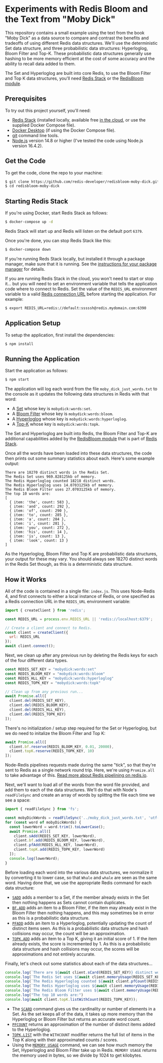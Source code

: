 # Experiments with Redis Bloom and the Text from "Moby Dick"

This repository contains a small example using the text from the book "Moby Dick" as a data source to compare and contrast the benefits and tradeoffs of using different Redis data structures.  We'll use the deterministic Set data structure, and three probabilistic data structures: Hyperloglog, Bloom Filter and Top-K.  These probabilistic data structures generally use hashing to be more memory efficient at the cost of some accuracy and the ability to recall data added to them.

The Set and Hyperloglog are built into core Redis, to use the Bloom Filter and Top K data structures, you'll need [Redis Stack](https://redis.io/docs/stack/) or the [RedisBloom module](https://github.com/RedisBloom/RedisBloom).

## Prerequisites

To try out this project yourself, you'll need:

* [Redis Stack](https://redis.io/docs/stack/) (installed locally, available free [in the cloud](https://redis.com/try-free/), or use the supplied Docker Compose file).
* [Docker Desktop](https://www.docker.com/products/docker-desktop/) (if using the Docker Compose file).
* [git](https://git-scm.com/download) command line tools.
* [Node.js](https://nodejs.org/) version 14.8 or higher (I've tested the code using Node.js version 16.4.2).

## Get the Code

To get the code, clone the repo to your machine:

```bash
$ git clone https://github.com/redis-developer/redisbloom-moby-dick.git
$ cd redisbloom-moby-dick
```

## Starting Redis Stack

If you're using Docker, start Redis Stack as follows:

```bash
$ docker-compose up -d
```

Redis Stack will start up and Redis will listen on the default port `6379`.

Once you're done, you can stop Redis Stack like this:

```bash
$ docker-compose down
```

If you're running Reds Stack locally, but installed it through a package manager, make sure that it is running.  See the [instructions for your package manager](https://redis.io/docs/stack/get-started/install/) for details.

If you are running Redis Stack in the cloud, you won't need to start or stop it... but you will need to set an environment variable that tells the application code where to connect to Redis.  Set the value of the `REDIS_URL` environment variable to a valid [Redis connection URL](https://github.com/redis/node-redis#usage) before starting the application.  For example:

```bash
$ export REDIS_URL=redis://default:sssssh@redis.mydomain.com:6390
```

## Application Setup

To setup the application, first install the dependencies:

```bash
$ npm install
```

## Running the Application

Start the application as follows:

```bash
$ npm start
```

The application will log each word from the file `moby_dick_just_words.txt` to the console as it updates the following data structures in Redis with that word:

* A [Set](https://redis.io/docs/manual/data-types/data-types-tutorial/#sets) whose key is `mobydick:words:set`.
* A [Bloom Filter](https://redis.io/docs/stack/bloom/) whose key is `mobydick:words:bloom`.
* A [Hyperloglog](https://redis.io/docs/manual/data-types/data-types-tutorial/#hyperloglogs) whose key is `mobydick:words:hyperloglog`.
* A [Top-K](https://redis.io/docs/stack/bloom/) whose key is `mobydick:words:topk`.

The Set and Hyperloglog are built into Redis, the Bloom Filter and Top-K are additional capabilities added by the [RedisBloom module](https://redis.io/docs/stack/bloom/) that is part of [Redis Stack](https://redis.io/docs/stack/).

Once all the words have been loaded into these data structures, the code then prints out some summary statistics about each.  Here's some example output:

```
There are 18270 distinct words in the Redis Set.
The Redis Set uses 969.828125kb of memory.
The Redis Hyperloglog counted 18218 distinct words.
The Redis Hyperloglog uses 14.0703125kb of memory.
The Redis Bloom Filter uses 27.0703125kb of memory.
The top 10 words are:
[
  { item: 'the', count: 583 },
  { item: 'and', count: 292 },
  { item: 'of', count: 290 },
  { item: 'to', count: 285 },
  { item: 'a', count: 284 },
  { item: 'i', count: 281 },
  { item: 'you', count: 272 },
  { item: 'his', count: 14 },
  { item: 'is', count: 13 },
  { item: 'look', count: 13 }
]
```

As the Hyperloglog, Bloom Filter and Top K are probabilistic data structures, your output for these may vary. You should always see 18270 distinct words in the Redis Set though, as this is a deterministic data structure.

## How it Works

All of the code is contained in a single file: `index.js`.  This uses Node-Redis 4, and first connects to either a local instance of Redis, or one specified as a Redis connection URL in the `REDIS_URL` environment variable:

```javascript
import { createClient } from 'redis';

const REDIS_URL = process.env.REDIS_URL || 'redis://localhost:6379';

// Create a client and connect to Redis.
const client = createClient({
  url: REDIS_URL
});
await client.connect();
```

Next, we clean up after any previous run by deleting the Redis keys for each of the four different data types.

```javascript
const REDIS_SET_KEY = "mobydick:words:set"
const REDIS_BLOOM_KEY = "mobydick:words:bloom"
const REDIS_HLL_KEY = "mobydick:words:hyperloglog"
const REDIS_TOPK_KEY = "mobydick:words:topk"

// Clean up from any previous run...
await Promise.all([
  client.del(REDIS_SET_KEY),
  client.del(REDIS_BLOOM_KEY),
  client.del(REDIS_HLL_KEY),
  client.del(REDIS_TOPK_KEY)
]);
```

There's no initialization / setup step required for the Set or Hyperloglog, but we do need to initalize the Bloom Filter and Top K:

```javascript
await Promise.all([
  client.bf.reserve(REDIS_BLOOM_KEY, 0.01, 20000),
  client.topK.reserve(REDIS_TOPK_KEY, 10)
]);
```

Node-Redis pipelines requests made during the same "tick", so that they're sent to Redis as a single network round trip.  Here, we're using `Promize.all` to take advantage of this.  [Read more about Redis pipelining on redis.io](https://redis.io/docs/manual/pipelining/).

Next, we'll want to load all of the words from the word file provided, and add them to each of the data structures.  We'll do that with Node's `readFileSync` and create an array of words by splittng the file each time we see a space:

```javascript
import { readFileSync } from 'fs';

const mobyDickWords = readFileSync('../moby_dick_just_words.txt', 'utf-8').split(' ');
for (const word of mobyDickWords) {
  const lowerWord = word.trim().toLowerCase();
  await Promise.all([
    client.sAdd(REDIS_SET_KEY, lowerWord),
    client.bf.add(REDIS_BLOOM_KEY, lowerWord),
    client.pfAdd(REDIS_HLL_KEY, lowerWord),
    client.topK.add(REDIS_TOPK_KEY, lowerWord)
  ]);
  console.log(lowerWord);
}
```

Before loading each word into the various data structures, we normalize it by converting it to lower case, so that `Whale` and `whale` are seen as the same word.  Having done that, we use the appropriate Redis command for each data structure:

* [`SADD`](https://redis.io/commands/sadd/) adds a member to a Set, if the member already exists in the Set then nothing happens as Sets cannot contain duplicates.
* [`BF.ADD`](https://redis.io/commands/bf.add/) adds an item to a Bloom Filter, if the item may already exist in the Bloom Filter then nothing happens, and this may sometimes be in error as this is a probabilistic data structure.
* [`PFADD`](https://redis.io/commands/pfadd/) adds an item to a Hyperloglog, potentially updating the count of distinct items seen.  As this is a probabilistic data structure and hash collisions may occur, the count will be an approximation.
* [`TOPK.ADD`](https://redis.io/commands/topk.add/) adds an item to a Top K, giving it an initial score of 1.  If the item already exists, the score is incremented by 1.  As this is a probabilistic data structure and hash collisions may occur, the scores will be approximations and not entirely accurate.

Finally, let's check out some statistics about each of the data structures...

```javascript
console.log(`There are ${await client.sCard(REDIS_SET_KEY)} distinct words in the Redis Set.`);
console.log(`The Redis Set uses ${await client.memoryUsage(REDIS_SET_KEY) / 1024}kb of memory.`);
console.log(`The Redis Hyperloglog counted ${await client.pfCount(REDIS_HLL_KEY)} distinct words.`);
console.log(`The Redis Hyperloglog uses ${await client.memoryUsage(REDIS_HLL_KEY) / 1024}kb of memory.`);
console.log(`The Redis Bloom Filter uses ${await client.memoryUsage(REDIS_BLOOM_KEY) / 1024}kb of memory.`);
console.log("The top 10 words are:")
console.log(await client.topK.listWithCount(REDIS_TOPK_KEY));
```

* The [`SCARD`](https://redis.io/commands/scard/) command gives us the cardinality or number of elements in a Set.  As the set keeps all of the data, it takes up more memory than the Hyperloglog or Bloom Filter but returns an accurate word count.
* [`PFCOUNT`](https://redis.io/commands/pfcount/) returns an approximation of the number of distinct items added to the Hyperloglog.  
* [`TOPK.LIST`](https://redis.io/commands/topk.list/) with the `WITHCOUNT` modifier returns the full list of items in the Top K along with their approximated counts / scores.
* Using the [`MEMORY USAGE`](https://redis.io/commands/memory-usage/) command, we can see how much memory the Set, Hyperloglog and Bloom Filter take up in Redis.  `MEMORY USAGE` returns the memory used in bytes, so we divide by 1024 to get kilobytes.
